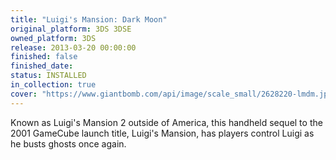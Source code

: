```yaml
---
title: "Luigi's Mansion: Dark Moon"
original_platform: 3DS 3DSE
owned_platform: 3DS
release: 2013-03-20 00:00:00
finished: false
finished_date:
status: INSTALLED
in_collection: true
cover: "https://www.giantbomb.com/api/image/scale_small/2628220-lmdm.jpg"
---
```


Known as Luigi's Mansion 2 outside of America, this handheld sequel to the 2001 GameCube launch title, Luigi's Mansion, has players control Luigi as he busts ghosts once again.
